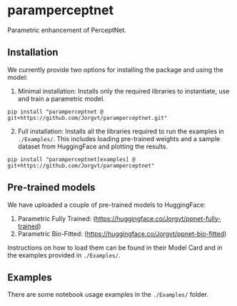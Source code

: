 # paramperceptnet
Parametric enhancement of PerceptNet.

## Installation

We currently provide two options for installing the package and using the model:

1. Minimal installation: Installs only the required libraries to instantiate, use and train a parametric model.

`pip install "paramperceptnet @ git+https://github.com/Jorgvt/paramperceptnet.git"`

2. Full installation: Installs all the libraries required to run the examples in `./Examples/`. This includes loading pre-trained weights and a sample dataset from HuggingFace and plotting the results.

`pip install "paramperceptnet[examples] @ git+https://github.com/Jorgvt/paramperceptnet"`


## Pre-trained models

We have uploaded a couple of pre-trained models to HuggingFace:

1. Parametric Fully Trained: (https://huggingface.co/Jorgvt/ppnet-fully-trained)
2. Parametric Bio-Fitted: (https://huggingface.co/Jorgvt/ppnet-bio-fitted)

Instructions on how to load them can be found in their Model Card and in the examples provided in `./Examples/`.

## Examples

There are some notebook usage examples in the `./Examples/` folder.
